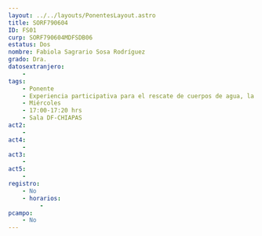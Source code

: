 ```yaml
---
layout: ../../layouts/PonentesLayout.astro
title: SORF790604
ID: FS01
curp: SORF790604MDFSDB06
estatus: Dos
nombre: Fabiola Sagrario Sosa Rodríguez
grado: Dra.
datosextranjero:
    - 
tags:
    - Ponente
    - Experiencia participativa para el rescate de cuerpos de agua, la Laguna La Piedad
    - Miércoles
    - 17:00-17:20 hrs
    - Sala DF-CHIAPAS
act2: 
    - 
act4: 
    - 
act3: 
    - 
act5: 
    - 
registro:
    - No
    - horarios:
         -
pcampo:
    - No
---
```

